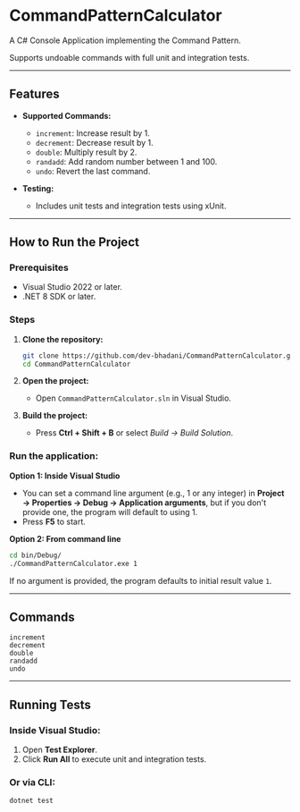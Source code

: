 # CommandPatternCalculator

A C# Console Application implementing the Command Pattern.

Supports undoable commands with full unit and integration tests.

---

## Features

* **Supported Commands:**

  * `increment`: Increase result by 1.
  * `decrement`: Decrease result by 1.
  * `double`: Multiply result by 2.
  * `randadd`: Add random number between 1 and 100.
  * `undo`: Revert the last command.

* **Testing:**

  * Includes unit tests and integration tests using xUnit.

---

## How to Run the Project

### Prerequisites

* Visual Studio 2022 or later.
* .NET 8 SDK or later.

### Steps

1. **Clone the repository:**

   ```bash
   git clone https://github.com/dev-bhadani/CommandPatternCalculator.git
   cd CommandPatternCalculator
   ```

2. **Open the project:**

   * Open `CommandPatternCalculator.sln` in Visual Studio.

3. **Build the project:**

   * Press **Ctrl + Shift + B** or select *Build → Build Solution*.

### Run the application:

**Option 1: Inside Visual Studio**

* You can set a command line argument (e.g., 1 or any integer) in **Project → Properties → Debug → Application arguments**, but if you don't provide one, the program will default to using 1.
* Press **F5** to start.

**Option 2: From command line**

```bash
cd bin/Debug/
./CommandPatternCalculator.exe 1
```

If no argument is provided, the program defaults to initial result value `1`.

---

## Commands

```plaintext
increment
decrement
double
randadd
undo
```

---

## Running Tests

### Inside Visual Studio:

1. Open **Test Explorer**.
2. Click **Run All** to execute unit and integration tests.

### Or via CLI:

```bash
dotnet test
```
